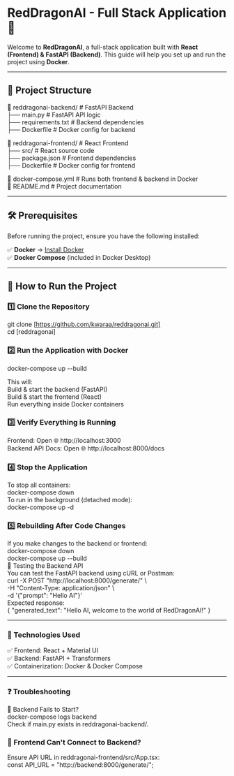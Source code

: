# RedDragonAI - Full Stack Application 🚀

Welcome to **RedDragonAI**, a full-stack application built with **React (Frontend) & FastAPI (Backend)**. This guide will help you set up and run the project using **Docker**.

---

## 📂 **Project Structure**  
📁 reddragonai-backend/ # FastAPI Backend   
├── main.py # FastAPI API logic  
├── requirements.txt # Backend dependencies   
├── Dockerfile # Docker config for backend   

📁 reddragonai-frontend/ # React Frontend   
├── src/ # React source code   
├── package.json # Frontend dependencies   
├── Dockerfile # Docker config for frontend  

📄 docker-compose.yml # Runs both frontend & backend in Docker   
📄 README.md # Project documentation  

---  

## 🛠 **Prerequisites**  
Before running the project, ensure you have the following installed:  

✅ **Docker** → [Install Docker](https://www.docker.com/get-started)  
✅ **Docker Compose** (included in Docker Desktop)

---

## 🚀 **How to Run the Project**  
### 1️⃣ **Clone the Repository**  
git clone [https://github.com/kwaraa/reddragonai.git]   
cd [reddragonai]  

### 2️⃣ Run the Application with Docker  
  
docker-compose up --build  
  
This will:  
Build & start the backend (FastAPI)  
Build & start the frontend (React)  
Run everything inside Docker containers  

### 3️⃣ Verify Everything is Running  
Frontend: Open 🌐 http://localhost:3000  
Backend API Docs: Open 🌐 http://localhost:8000/docs  
  
### 4️⃣ Stop the Application  
To stop all containers:  
docker-compose down  
To run in the background (detached mode):  
docker-compose up -d  
  
### 5️⃣ Rebuilding After Code Changes  
If you make changes to the backend or frontend:  
docker-compose down  
docker-compose up --build  
🎯 Testing the Backend API  
You can test the FastAPI backend using cURL or Postman:  
curl -X POST "http://localhost:8000/generate/" \  
     -H "Content-Type: application/json" \  
     -d '{"prompt": "Hello AI"}'  
Expected response:  
{
  "generated_text": "Hello AI, welcome to the world of RedDragonAI!"
}

---  

### 🎨 Technologies Used  
  
✅ Frontend: React + Material UI  
✅ Backend: FastAPI + Transformers  
✅ Containerization: Docker & Docker Compose  
  
---  
  
### ❓ Troubleshooting  
🔹 Backend Fails to Start?  
docker-compose logs backend  
Check if main.py exists in reddragonai-backend/.  

### 🔹 Frontend Can't Connect to Backend?  
Ensure API URL in reddragonai-frontend/src/App.tsx:  
const API_URL = "http://backend:8000/generate/";  
